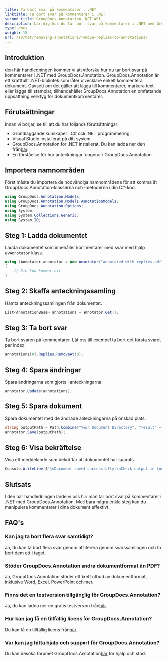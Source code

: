 ```yaml
---
title: Ta bort svar på kommentarer i .NET
linktitle: Ta bort svar på kommentarer i .NET
second_title: GroupDocs.Annotation .NET API
description: Lär dig hur du tar bort svar på kommentarer i .NET med GroupDocs.Annotation. Steg-för-steg guide med kodexempel.
type: docs
weight: 15
url: /sv/net/removing-annotations/remove-replies-to-annotations/
---
```

## Introduktion
den här handledningen kommer vi att utforska hur du tar bort svar på kommentarer i .NET med GroupDocs.Annotation. GroupDocs.Annotation är ett kraftfullt .NET-bibliotek som låter utvecklare enkelt kommentera dokument. Oavsett om det gäller att lägga till kommentarer, markera text eller lägga till stämplar, tillhandahåller GroupDocs.Annotation en omfattande uppsättning verktyg för dokumentkommentarer.
## Förutsättningar
Innan vi börjar, se till att du har följande förutsättningar:
- Grundläggande kunskaper i C# och .NET programmering.
- Visual Studio installerat på ditt system.
-  GroupDocs.Annotation för .NET installerat. Du kan ladda ner den från[här](https://releases.groupdocs.com/annotation/net/).
- En förståelse för hur anteckningar fungerar i GroupDocs.Annotation.

## Importera namnområden
Först måste du importera de nödvändiga namnområdena för att komma åt GroupDocs.Annotation-klasserna och -metoderna i din C#-kod.
```csharp
using GroupDocs.Annotation.Models;
using GroupDocs.Annotation.Models.AnnotationModels;
using GroupDocs.Annotation.Options;
using System;
using System.Collections.Generic;
using System.IO;
```
## Steg 1: Ladda dokumentet
 Ladda dokumentet som innehåller kommentarer med svar med hjälp av`Annotator` klass.
```csharp
using (Annotator annotator = new Annotator("annotated_with_replies.pdf"))
{
    // Din kod kommer hit
}
```
## Steg 2: Skaffa anteckningssamling
Hämta anteckningssamlingen från dokumentet.
```csharp
List<AnnotationBase> annotations = annotator.Get();
```
## Steg 3: Ta bort svar
Ta bort svaren på kommentarer. Låt oss till exempel ta bort det första svaret per index.
```csharp
annotations[0].Replies.RemoveAt(0);
```
## Steg 4: Spara ändringar
Spara ändringarna som gjorts i anteckningarna.
```csharp
annotator.Update(annotations);
```
## Steg 5: Spara dokument
Spara dokumentet med de ändrade anteckningarna på önskad plats.
```csharp
string outputPath = Path.Combine("Your Document Directory", "result" + Path.GetExtension("input.pdf"));
annotator.Save(outputPath);
```
## Steg 6: Visa bekräftelse
Visa ett meddelande som bekräftar att dokumentet har sparats.
```csharp
Console.WriteLine($"\nDocument saved successfully.\nCheck output in {outputPath}.");
```

## Slutsats
I den här handledningen lärde vi oss hur man tar bort svar på kommentarer i .NET med GroupDocs.Annotation. Med bara några enkla steg kan du manipulera kommentarer i dina dokument effektivt.
## FAQ's
### Kan jag ta bort flera svar samtidigt?
Ja, du kan ta bort flera svar genom att iterera genom svarssamlingen och ta bort dem ett i taget.
### Stöder GroupDocs.Annotation andra dokumentformat än PDF?
Ja, GroupDocs.Annotation stöder ett brett utbud av dokumentformat, inklusive Word, Excel, PowerPoint och mer.
### Finns det en testversion tillgänglig för GroupDocs.Annotation?
 Ja, du kan ladda ner en gratis testversion från[här](https://releases.groupdocs.com/).
### Hur kan jag få en tillfällig licens för GroupDocs.Annotation?
 Du kan få en tillfällig licens från[här](https://purchase.groupdocs.com/temporary-license/).
### Var kan jag hitta hjälp och support för GroupDocs.Annotation?
 Du kan besöka forumet GroupDocs.Annotation[här](https://forum.groupdocs.com/c/annotation/10) för hjälp och stöd.
